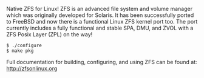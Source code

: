 Native ZFS for Linux! ZFS is an advanced file system and volume manager
which was originally developed for Solaris. It has been successfully 
ported to FreeBSD and now there is a functional Linux ZFS kernel port
too. The port currently includes a fully functional and stable SPA, DMU,
and ZVOL with a ZFS Posix Layer (ZPL) on the way!

    $ ./configure
    $ make pkg

Full documentation for building, configuring, and using ZFS can be
found at: <http://zfsonlinux.org>
